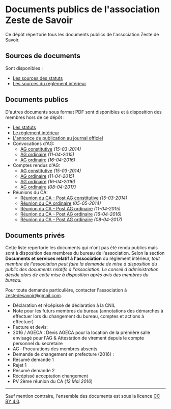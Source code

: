 # Documents publics de l'association Zeste de Savoir

Ce dépôt répertorie tous les documents publics de l'association Zeste de Savoir.

## Sources de documents

Sont disponibles :

 - [Les sources des statuts](statuts.md)
 - [Les sources du règlement intérieur](reglement-interieur.md)


## Documents publics

D'autres documents sous format PDF sont disponibles et à disposition des membres hors de ce dépôt :

 - [Les statuts](https://drive.google.com/open?id=0BzabS14KitJgY3p1MTZ1OTJOcms)
 - [Le règlement intérieur](https://drive.google.com/open?id=0BzabS14KitJgZm1xMnowbkZHOWc)
 - [L'annonce de publication au journal officiel](https://drive.google.com/open?id=0BzabS14KitJgQ0tzX1F1eUdYeGs)
 - Convocations d'AG:
    - [AG constitutive](https://drive.google.com/open?id=0BzabS14KitJgQkJzRzRYbnRfeWc) *(15-03-2014)*
    - [AG ordinaire](https://drive.google.com/open?id=0BzabS14KitJgbG9DYVUyeS1QaGM) *(11-04-2015)*
    - [AG ordinaire](https://drive.google.com/open?id=0BzabS14KitJgVXlEdHRFSEwxdHM) *(16-04-2016)*
 - Comptes rendus d'AG:
    - [AG constitutive](https://drive.google.com/open?id=0BzabS14KitJgYXl5eW1ZRFQ5NUU) *(15-03-2014)*
    - [AG ordinaire](https://drive.google.com/open?id=0BzabS14KitJgQVZyamZjUEtlTms) *(11-04-2015)*
    - [AG ordinaire](https://drive.google.com/open?id=0BzabS14KitJgcXVqb0Y4R0VyUWM) *(16-04-2016)*
    - [AG ordinaire](https://drive.google.com/open?id=0B1uBR2hmcLbMaENDQm1ucjVvTk0) *(08-04-2017)*
 - Réunions du CA:
    - [Réunion du CA - Post AG constitutive](https://drive.google.com/open?id=0BzabS14KitJgUmFtSmQ5UHFFbms) *(15-03-2014)*
    - [Réunion du CA ordinaire](https://drive.google.com/open?id=0BzabS14KitJgT1RybzJJcnphMWc) *(05-05-2014)*
    - [Réunion du CA - Post AG ordinaire](https://drive.google.com/open?id=0BzabS14KitJgbS1Lc2tDVEhMZ2M) *(11-04-2015)*
    - [Réunion du CA - Post AG ordinaire](https://drive.google.com/open?id=0BzabS14KitJgOXZ5c0UwR095Y0E) *(16-04-2016)*
    - [Réunion du CA - Post AG ordinaire](https://drive.google.com/open?id=0B1uBR2hmcLbMRDhGNm5iUFpKejg) *(08-04-2017)*

## Documents privés

Cette liste repertorie les documents qui n'ont pas été rendu publics mais sont à disposition des membres du bureau de l'association. Selon la section **Documents et services relatif à l'association** du règlement intérieur, *tout membre de l'association peut faire la demande de mise à disposition du public des documents relatifs à l'association. Le conseil d'administration décide alors de cette mise à disposition après avis des membres du bureau.*

Pour toute demande particulière, contacter l'association à zestedesavoir@gmail.com.

 - Déclaration et récépissé de déclaration à la CNIL
 - Note pour les futurs membres du bureau (annotations des démarches à effectuer lors du changement du bureau, comptes et actions à effectuer)
 - Facture et devis:
  - 2016 / AGECA : Devis AGECA pour la location de la première salle envisagé pour l'AG & Attestation de virement depuis le compte personnel du secretaire 
 - AG : Procurations des membres absents
 - Demande de changement en prefecture (2016) :
  - Résumé demande 1
  - Rejet 1
  - Résumé demande 2
  - Récépissé acceptation changement
 - PV 2ème réunion du CA (*12 Mai 2016*)
 
-------

Sauf mention contraire, l'ensemble des documents est sous la licence 
[CC BY 4.0](http://creativecommons.org/licenses/by/4.0/).
